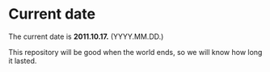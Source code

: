 # Current date

The current date is **2011.10.17.** (YYYY.MM.DD.)

This repository will be good when the world ends, so we will know how long it lasted.